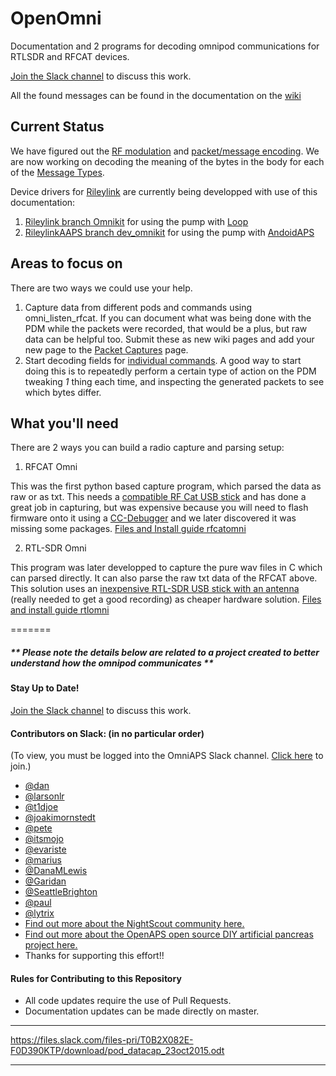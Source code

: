 # OpenOmni

Documentation and 2 programs for decoding omnipod communications for RTLSDR and RFCAT devices. 

[Join the Slack channel](https://omniaps.slack.com/) to discuss this work.

All the found messages can be found in the documentation on the [wiki](https://github.com/openaps/openomni/wiki)  

## Current Status

We have figured out the [RF modulation](https://github.com/openaps/openomni/wiki/RF-Modulation) and [packet/message encoding](https://github.com/openaps/openomni/wiki). We are now working on decoding the meaning of the bytes in the body for each of the [Message Types](https://github.com/openaps/openomni/wiki/Message-Types).

Device drivers for [Rileylink](https://getrileylink.org/) are currently being developped with use of this documentation:
1. [Rileylink branch Omnikit](https://github.com/ps2/rileylink_ios/tree/dev) for using the pump with [Loop](https://github.com/LoopKit/Loop)
2. [RileylinkAAPS branch dev_omnikit](https://github.com/ktomy/RileyLinkAAPS) for using the pump with [AndoidAPS](https://github.com/MilosKozak/AndroidAPS)

## Areas to focus on

There are two ways we could use your help.
  1. Capture data from different pods and commands using omni_listen_rfcat. If you can document what was being done with the PDM while the packets were recorded, that would be a plus, but raw data can be helpful too.  Submit these as new wiki pages and add your new page to the [Packet Captures](https://github.com/openaps/openomni/wiki/Packet-Captures) page.
  2. Start decoding fields for [individual commands](https://github.com/openaps/openomni/wiki/Message-Types). A good way to start doing this is to repeatedly perform a certain type of action on the PDM tweaking *1* thing each time, and inspecting the generated packets to see which bytes differ.

## What you'll need

There  are 2 ways you can build a radio capture and parsing setup:

1. RFCAT Omni

This was the first python based capture program, which parsed the data as raw or as txt.
This needs a [compatible RF Cat USB stick](https://int3.cc/products/rfcat) and has done a great job in capturing, but was expensive because you will need to flash firmware onto it using a [CC-Debugger](https://store.ti.com/CC-DEBUGGER-Debugger-and-Programmer-for-RF-System-on-Chips-P1627.aspx) and we later discovered it was missing some packages.
[Files and Install guide rfcatomni](https://github.com/openaps/openomni/tree/master/rfcatomni)

2. RTL-SDR Omni

This program was later developped to capture the pure wav files in C which can parsed directly. It can also parse the raw txt data of the RFCAT above. This solution uses an [inexpensive RTL-SDR USB stick with an antenna](https://www.rtl-sdr.com/buy-rtl-sdr-dvb-t-dongles) (really needed to get a good recording) as cheaper hardware solution.
[Files and install guide rtlomni](https://github.com/openaps/openomni/tree/master/rtlomni)

=======
##### ** Please note the details below are related to a project created to better understand how the omnipod communicates **


#### Stay Up to Date!
[Join the Slack channel](https://omniapsslack.azurewebsites.net/) to discuss this work.

#### Contributors on Slack: (in no particular order)
(To view, you must be logged into the OmniAPS Slack channel. [Click here](https://omniapsslack.azurewebsites.net/) to join.)
* [@dan](https://omniaps.slack.com/team/dan)
* [@larsonlr](https://omniaps.slack.com/team/larsonlr)
* [@t1djoe](https://omniaps.slack.com/team/t1djoe)
* [@joakimornstedt](https://omniaps.slack.com/team/joakimornstedt)
* [@pete](https://omniaps.slack.com/team/pete)
* [@itsmojo](https://omniaps.slack.com/team/itsmojo)
* [@evariste](https://omniaps.slack.com/team/U704ZMWQY)
* [@marius](https://omniaps.slack.com/team/marius) 
* [@DanaMLewis](https://omniaps.slack.com/team/danamlewis)
* [@Garidan](https://omniaps.slack.com/team/garidan)
* [@SeattleBrighton](https://omniaps.slack.com/team/seattlebrighton)
* [@paul](https://omniaps.slack.com/team/paul)
* [@lytrix](https://omniaps.slack.com/team/lytrix)
* [Find out more about the NightScout community here.](https://github.com/nightscout)
* [Find out more about the OpenAPS open source DIY artificial pancreas project here.](https://openaps.org)
* Thanks for supporting this effort!!

#### Rules for Contributing to this Repository

* All code updates require the use of Pull Requests.
* Documentation updates can be made directly on master.

***
https://files.slack.com/files-pri/T0B2X082E-F0D390KTP/download/pod_datacap_23oct2015.odt
***
